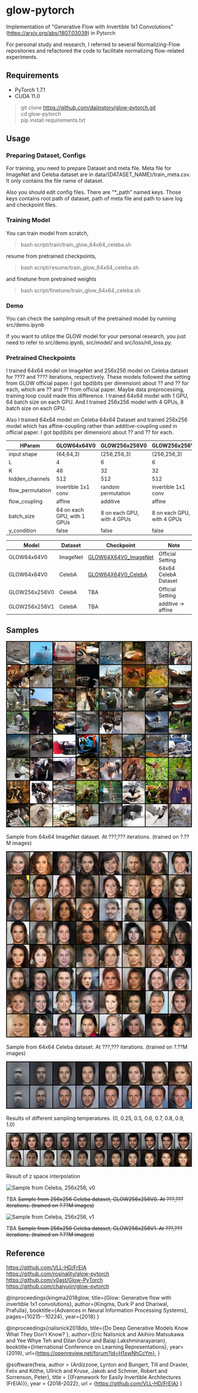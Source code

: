 # glow-pytorch

Implementation of "Generative Flow with Invertible 1x1 Convolutions" (https://arxiv.org/abs/1807.03039) in Pytorch

For personal study and research, I referred to several Normalizing-Flow repositories and refactored the code to facilitate normalizing flow-related experiments. 

## Requirements

- PyTorch 1.7.1
- CUDA 11.0

> git clone https://github.com/dajinstory/glow-pytorch.git <br/>
> cd glow-pytorch <br/>
> pip install requirements.txt <br/>

## Usage

### Preparing Dataset, Configs

For training, you need to prepare Dataset and meta file. Meta file for ImageNet and Celeba dataset are in data/{DATASET_NAME}/train_meta.csv. It only contains the file name of dataset.

Also you should edit config files. There are "*_path" named keys. Those keys contains root path of dataset, path of meta file and path to save log and checkpoint files.

### Training Model

You can train model from scratch,
> bash script/train/train_glow_64x64_celeba.sh <br/>

resume from pretrained checkpoints,
> bash script/resume/train_glow_64x64_celeba.sh <br/>

and finetune from pretrained weights
> bash script/finetune/train_glow_64x64_celeba.sh <br/>

### Demo

You can check the sampling result of the pretrained model by running src/demo.ipynb

If you want to utilize the GLOW model for your personal research, you just need to refer to src/demo.ipynb, src/model/ and src/loss/nll_loss.py.

### Pretrained Checkpoints

I trained 64x64 model on ImageNet and 256x256 model on Celeba dataset for ???? and ???? iterations, respectively. These models followed the setting from GLOW official paper. I got bpd(bits per dimension) about ?? and ?? for each, which are ?? and ?? from official paper. Maybe data preprocessing, training loop could made this difference. I trained 64x64 model with 1 GPU, 64 batch size on each GPU. And I trained 256x256 model with 4 GPUs, 8 batch size on each GPU. 

Also I trained 64x64 model on Celeba 64x64 Dataset and trained 256x256 model which has affine-coupling rather than additive-coupling used in official paper. I got bpd(bits per dimension) about ?? and ?? for each.

|      HParam       |          GLOW64x64V0          |         GLOW256x256V0         |         GLOW256x256V1         |
| ----------------- | ----------------------------- | ----------------------------- | ----------------------------- |
| input shape       | (64,64,3)                     | (256,256,3)                   | (256,256,3)                   |
| L                 | 4                             | 6                             | 6                             |
| K                 | 48                            | 32                            | 32                            |
| hidden_channels   | 512                           | 512                           | 512                           |
| flow_permutation  | invertible 1x1 conv           | random permutation            | invertible 1x1 conv           |
| flow_coupling     | affine                        | additive                      | affine                        |
| batch_size        | 64 on each GPU, with 1 GPUs   | 8 on each GPU, with 4 GPUs    | 8 on each GPU, with 4 GPUs    |
| y_condition       | false                         | false                         | false                         |

|     Model     |   Dataset   |                              Checkpoint                                     |          Note         |
| ------------- | ----------- | --------------------------------------------------------------------------- | --------------------- |
| GLOW64x64V0   | ImageNet    | [GLOW64X64V0_ImageNet](https://drive.google.com/file/d/1ZrSXC6vVFZnAj1VWZYb0XQp6cJQqJTCT/view?usp=sharing)  | Official Setting      |
| GLOW64x64V0   | CelebA      | [GLOW64X64V0_CelebA](https://drive.google.com/file/d/1_6hFc0OkyHusoATkXJUmnyA9rw4aRnnY/view?usp=sharing)  | 64x64 CelebA Dataset   |
| GLOW256x256V0 | CelebA      | TBA  | Official Setting      |
| GLOW256x256V1 | CelebA      | TBA  | additive -> affine    |

## Samples

![Sample from ImageNet, 64x64](doc/sample_64x64_imagenet.png)

Sample from 64x64 ImageNet dataset. At ???,??? iterations. (trained on ?.??M images)

![Sample from Celeba, 64x64](doc/sample_64x64_celeba.png)

Sample from 64x64 Celeba dataset. At ???,??? iterations. (trained on ?.??M images)

![Sample temperature, 64x64](doc/sample_temperature.png)

Results of different sampling temperatures. (0, 0.25, 0.5, 0.6, 0.7, 0.8, 0.9, 1.0)

![Sample interpolation, 64x64](doc/sample_interpolation.png)

Result of z space interpolation

![Sample from Celeba, 256x256, v0](doc/sample_256x256_v0_celeba.png)

TBA
~~Sample from 256x256 Celeba dataset, GLOW256x256V0. At ???,??? iterations. (trained on ?.??M images)~~

![Sample from Celeba, 256x256, v1](doc/sample_256x256_v1_celeba.png)

TBA
~~Sample from 256x256 Celeba dataset, GLOW256x256V1. At ???,??? iterations. (trained on ?.??M images)~~

## Reference
https://github.com/VLL-HD/FrEIA <br/>
https://github.com/rosinality/glow-pytorch <br/>
https://github.com/y0ast/Glow-PyTorch <br/>
https://github.com/chaiyujin/glow-pytorch <br/>

@inproceedings{kingma2018glow,
  title={Glow: Generative flow with invertible 1x1 convolutions},
  author={Kingma, Durk P and Dhariwal, Prafulla},
  booktitle={Advances in Neural Information Processing Systems},
  pages={10215--10224},
  year={2018}
}

@inproceedings{nalisnick2018do,
    title={Do Deep Generative Models Know What They Don't Know? },
    author={Eric Nalisnick and Akihiro Matsukawa and Yee Whye Teh and Dilan Gorur and Balaji Lakshminarayanan},
    booktitle={International Conference on Learning Representations},
    year={2019},
    url={https://openreview.net/forum?id=H1xwNhCcYm},
}

@software{freia,
  author = {Ardizzone, Lynton and Bungert, Till and Draxler, Felix and Köthe, Ullrich and Kruse, Jakob and Schmier, Robert and Sorrenson, Peter},
  title = {{Framework for Easily Invertible Architectures (FrEIA)}},
  year = {2018-2022},
  url = {https://github.com/VLL-HD/FrEIA}
}


